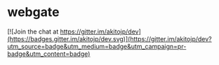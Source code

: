 # webgate

[![Join the chat at https://gitter.im/akitojp/dev](https://badges.gitter.im/akitojp/dev.svg)](https://gitter.im/akitojp/dev?utm_source=badge&utm_medium=badge&utm_campaign=pr-badge&utm_content=badge)
